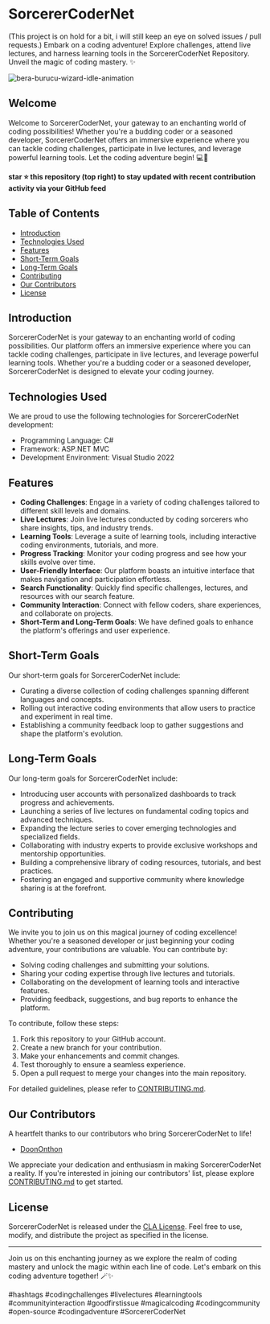 # SorcererCoderNet
(This project is on hold for a bit, i will still keep an eye on solved issues / pull requests.)
Embark on a coding adventure! Explore challenges, attend live lectures, and harness learning tools in the SorcererCoderNet Repository. Unveil the magic of coding mastery. ✨

![bera-burucu-wizard-idle-animation](https://github.com/DoonOnthon/SorcererCoderNet/assets/73943064/dbd26314-7a6f-40d4-8a19-57c46b38b1ae)

## Welcome
Welcome to SorcererCoderNet, your gateway to an enchanting world of coding possibilities! Whether you're a budding coder or a seasoned developer, SorcererCoderNet offers an immersive experience where you can tackle coding challenges, participate in live lectures, and leverage powerful learning tools. Let the coding adventure begin! 💻🎉

**star ⭐ this repository (top right) to stay updated with recent contribution activity via your GitHub feed**

## Table of Contents
- [Introduction](#introduction)
- [Technologies Used](#technologies-used)
- [Features](#features)
- [Short-Term Goals](#short-term-goals)
- [Long-Term Goals](#long-term-goals)
- [Contributing](#contributing)
- [Our Contributors](#our-contributors)
- [License](#license)

## Introduction

SorcererCoderNet is your gateway to an enchanting world of coding possibilities. Our platform offers an immersive experience where you can tackle coding challenges, participate in live lectures, and leverage powerful learning tools. Whether you're a budding coder or a seasoned developer, SorcererCoderNet is designed to elevate your coding journey.

## Technologies Used

We are proud to use the following technologies for SorcererCoderNet development:

- Programming Language: C#
- Framework: ASP.NET MVC
- Development Environment: Visual Studio 2022

## Features

- **Coding Challenges**: Engage in a variety of coding challenges tailored to different skill levels and domains.
- **Live Lectures**: Join live lectures conducted by coding sorcerers who share insights, tips, and industry trends.
- **Learning Tools**: Leverage a suite of learning tools, including interactive coding environments, tutorials, and more.
- **Progress Tracking**: Monitor your coding progress and see how your skills evolve over time.
- **User-Friendly Interface**: Our platform boasts an intuitive interface that makes navigation and participation effortless.
- **Search Functionality**: Quickly find specific challenges, lectures, and resources with our search feature.
- **Community Interaction**: Connect with fellow coders, share experiences, and collaborate on projects.
- **Short-Term and Long-Term Goals**: We have defined goals to enhance the platform's offerings and user experience. 

## Short-Term Goals

Our short-term goals for SorcererCoderNet include:
- Curating a diverse collection of coding challenges spanning different languages and concepts.
- Rolling out interactive coding environments that allow users to practice and experiment in real time.
- Establishing a community feedback loop to gather suggestions and shape the platform's evolution.

## Long-Term Goals

Our long-term goals for SorcererCoderNet include:
- Introducing user accounts with personalized dashboards to track progress and achievements.
- Launching a series of live lectures on fundamental coding topics and advanced techniques.
- Expanding the lecture series to cover emerging technologies and specialized fields.
- Collaborating with industry experts to provide exclusive workshops and mentorship opportunities.
- Building a comprehensive library of coding resources, tutorials, and best practices.
- Fostering an engaged and supportive community where knowledge sharing is at the forefront.

## Contributing

We invite you to join us on this magical journey of coding excellence! Whether you're a seasoned developer or just beginning your coding adventure, your contributions are valuable. You can contribute by:
- Solving coding challenges and submitting your solutions.
- Sharing your coding expertise through live lectures and tutorials.
- Collaborating on the development of learning tools and interactive features.
- Providing feedback, suggestions, and bug reports to enhance the platform.

To contribute, follow these steps:
1. Fork this repository to your GitHub account.
2. Create a new branch for your contribution.
3. Make your enhancements and commit changes.
4. Test thoroughly to ensure a seamless experience.
5. Open a pull request to merge your changes into the main repository.

For detailed guidelines, please refer to [CONTRIBUTING.md](CONTRIBUTING.md).

## Our Contributors

A heartfelt thanks to our contributors who bring SorcererCoderNet to life!

- [DoonOnthon](https://github.com/DoonOnthon)

We appreciate your dedication and enthusiasm in making SorcererCoderNet a reality. If you're interested in joining our contributors' list, please explore [CONTRIBUTING.md](CONTRIBUTING.md) to get started.

## License

SorcererCoderNet is released under the [CLA License](LICENSE). Feel free to use, modify, and distribute the project as specified in the license.

---

Join us on this enchanting journey as we explore the realm of coding mastery and unlock the magic within each line of code. Let's embark on this coding adventure together! 🪄✨

#hashtags #codingchallenges #livelectures #learningtools #communityinteraction #goodfirstissue #magicalcoding #codingcommunity #open-source #codingadventure #SorcererCoderNet
